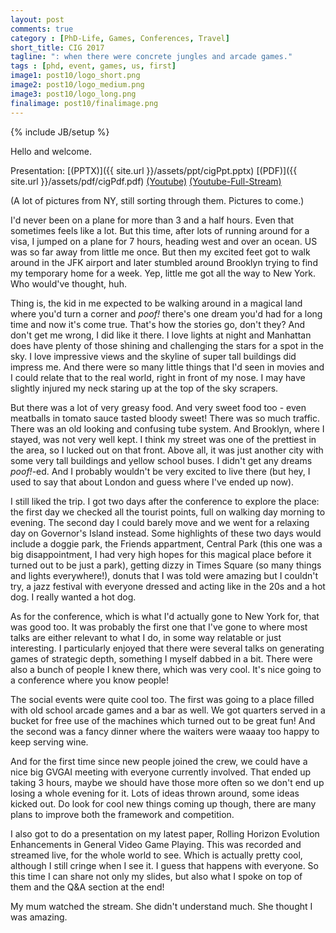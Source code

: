 ```yaml
---
layout: post
comments: true
category : [PhD-Life, Games, Conferences, Travel]
short_title: CIG 2017
tagline: ": when there were concrete jungles and arcade games."
tags : [phd, event, games, us, first]
image1: post10/logo_short.png
image2: post10/logo_medium.png
image3: post10/logo_long.png
finalimage: post10/finalimage.png
---
```

{% include JB/setup %}

Hello and welcome. 

Presentation: [(PPTX)]({{ site.url }}/assets/ppt/cigPpt.pptx) [(PDF)]({{ site.url }}/assets/pdf/cigPdf.pdf) [(Youtube)](https://youtu.be/AUYcafpDaxM) [(Youtube-Full-Stream)](https://youtu.be/0fSK1VI9XNc)

(A lot of pictures from NY, still sorting through them. Pictures to come.)

I'd never been on a plane for more than 3 and a half hours. Even that sometimes feels like a lot. But this time, after lots of running around for a visa, I jumped on a plane for 7 hours, heading west and over an ocean. US was so far away from little me once. But then my excited feet got to walk around in the JFK airport and later stumbled around Brooklyn trying to find my temporary home for a week. Yep, little me got all the way to New York. Who would've thought, huh.

Thing is, the kid in me expected to be walking around in a magical land where you'd turn a corner and *poof!* there's one dream you'd had for a long time and now it's come true. That's how the stories go, don't they? And don't get me wrong, I did like it there. I love lights at night and Manhattan does have plenty of those shining and challenging the stars for a spot in the sky. I love impressive views and the skyline of super tall buildings did impress me. And there were so many little things that I'd seen in movies and I could relate that to the real world, right in front of my nose. I may have slightly injured my neck staring up at the top of the sky scrapers. 

But there was a lot of very greasy food. And very sweet food too - even meatballs in tomato sauce tasted bloody sweet! There was so much traffic. There was an old looking and confusing tube system. And Brooklyn, where I stayed, was not very well kept. I think my street was one of the prettiest in the area, so I lucked out on that front. Above all, it was just another city with some very tall buildings and yellow school buses. I didn't get any dreams *poof!*-ed. And I probably wouldn't be very excited to live there (but hey, I used to say that about London and guess where I've ended up now).

I still liked the trip. I got two days after the conference to explore the place: the first day we checked all the tourist points, full on walking day morning to evening. The second day I could barely move and we went for a relaxing day on Governor's Island instead. Some highlights of these two days would include a doggie park, the Friends appartment, Central Park (this one was a big disappointment, I had very high hopes for this magical place before it turned out to be just a park), getting dizzy in Times Square (so many things and lights everywhere!), donuts that I was told were amazing but I couldn't try, a jazz festival with everyone dressed and acting like in the 20s and a hot dog. I really wanted a hot dog.

As for the conference, which is what I'd actually gone to New York for, that was good too. It was probably the first one that I've gone to where most talks are either relevant to what I do, in some way relatable or just interesting. I particularly enjoyed that there were several talks on generating games of strategic depth, something I myself dabbed in a bit. There were also a bunch of people I knew there, which was very cool. It's nice going to a conference where you know people! 

The social events were quite cool too. The first was going to a place filled with old school arcade games and a bar as well. We got quarters served in a bucket for free use of the machines which turned out to be great fun! And the second was a fancy dinner where the waiters were waaay too happy to keep serving wine.

And for the first time since new people joined the crew, we could have a nice big GVGAI meeting with everyone currently involved. That ended up taking 3 hours, maybe we should have those more often so we don't end up losing a whole evening for it. Lots of ideas thrown around, some ideas kicked out. Do look for cool new things coming up though, there are many plans to improve both the framework and competition.

I also got to do a presentation on my latest paper, Rolling Horizon Evolution Enhancements in General Video Game Playing. This was recorded and streamed live, for the whole world to see. Which is actually pretty cool, although I still cringe when I see it. I guess that happens with everyone. So this time I can share not only my slides, but also what I spoke on top of them and the Q&A section at the end!

My mum watched the stream. She didn't understand much. She thought I was amazing.
